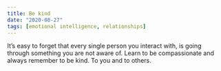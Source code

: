 ```yaml
---
title: Be kind
date: "2020-08-27"
tags: [emotional intelligence, relationships]
---
```


It’s easy to forget that every single person you interact with, is going through something you are not aware of. Learn to be compassionate and always remember to be kind. To you and to others.
